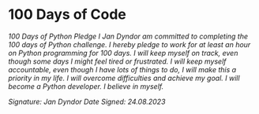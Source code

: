 # 100 Days of Code

<em>  
100 Days of Python Pledge
I Jan Dyndor am committed to completing the 100 days of Python challenge.
I hereby pledge to work for at least an hour on Python programming for 100 days.
I will keep myself on track, even though some days I might feel tired or frustrated.
I will keep myself accountable, even though I have lots of things to do, I will make this a priority in my
life.
I will overcome difficulties and achieve my goal.
I will become a Python developer.
I believe in myself.

Signature: Jan Dyndor
Date Signed: 24.08.2023
</em>
